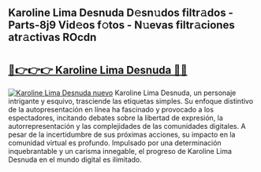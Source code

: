 ## Karoline Lima Desnuda D𝚎sn𝚞dos filtr𝚊dos - Parts-8j9 Vid𝚎os f𝚘tos - N𝚞evas filtr𝚊ciones atr𝚊ctivas ROcdn

# <h2><a href="http://mb4c49h.tromn.icu/?c=Karoline+Lima+Desnuda">🔗👉👉👉 Karoline Lima Desnuda 🔗🔗</a></h2>

[![Karoline Lima Desnuda nuevo](https://i.imgur.com/pEAQMta.gif)](http://mb4c49h.tromn.icu/?c=Karoline+Lima+Desnuda)
Karoline Lima Desnuda, un personaje intrigante y esquivo, trasciende las etiquetas simples. Su enfoque distintivo de la autopresentación en línea ha fascinado y provocado a los espectadores, incitando debates sobre la libertad de expresión, la autorrepresentación y las complejidades de las comunidades digitales. A pesar de la incertidumbre de sus próximas acciones, su impacto en la comunidad virtual es profundo. Impulsado por una determinación inquebrantable y un carisma innegable, el progreso de Karoline Lima Desnuda en el mundo digital es ilimitado.
